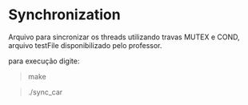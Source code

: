 # Synchronization
Arquivo para sincronizar os threads utilizando travas MUTEX e COND, arquivo testFile disponibilizado pelo professor.

para execução digite:

> make

> ./sync_car
